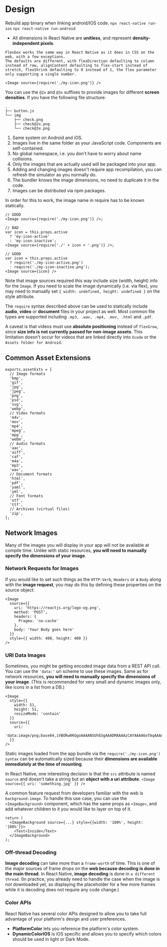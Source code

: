 # Design

Rebuild app binary when linking android/IOS code.
`npx react-native run-ios`
`npx react-native run-android`

- All dimensions in React Native are **unitless**, and represent **density-independent pixels**.

```
Flexbox works the same way in React Native as it does in CSS on the web, with a few exceptions.
The defaults are different, with flexDirection defaulting to column instead of row, alignContent defaulting to flex-start instead of stretch, flexShrink defaulting to 0 instead of 1, the flex parameter only supporting a single number.
```

`<Image source={require('./my-icon.png')} />`

You can use the `@2x` and `@3x` suffixes to provide images for different **screen densities**. 
If you have the following file structure:

```
.
├── button.js
└── img
    ├── check.png
    ├── check@2x.png
    └── check@3x.png
```

1. Same system on Android and iOS.
2. Images live in the same folder as your JavaScript code. Components are self-contained.
3. No global namespace, i.e. you don't have to worry about name collisions.
4. Only the images that are actually used will be packaged into your app.
5. Adding and changing images doesn't require app recompilation, you can refresh the simulator as you normally do.
6. The bundler knows the image dimensions, no need to duplicate it in the code.
7. Images can be distributed via npm packages.

In order for this to work, the image name in require has to be known statically.

```
// GOOD
<Image source={require('./my-icon.png')} />;

// BAD
var icon = this.props.active
  ? 'my-icon-active'
  : 'my-icon-inactive';
<Image source={require('./' + icon + '.png')} />;

// GOOD
var icon = this.props.active
  ? require('./my-icon-active.png')
  : require('./my-icon-inactive.png');
<Image source={icon} />
```

Note that image sources required this way include size (width, height) info for the `Image`.
If you need to scale the image dynamically (i.e. via flex), you may need to manually set `{ width: undefined, height: undefined }` on the style attribute.

The `require` syntax described above can be used to statically include **audio**, **video** or **document** files in your project as well.
Most common file types are supported including `.mp3, .wav, .mp4, .mov, .html` and `.pdf`. 

A caveat is that videos must use **absolute positioning** instead of `flexGrow`, since **size info is not currently passed for non-image assets**.
This limitation doesn't occur for videos that are linked directly into `Xcode` or the `Assets folder for Android`.


## Common Asset Extensions

```
exports.assetExts = [
  // Image formats
  'bmp',
  'gif',
  'jpg',
  'jpeg',
  'png',
  'psd',
  'svg',
  'webp',
  // Video formats
  'm4v',
  'mov',
  'mp4',
  'mpeg',
  'mpg',
  'webm',
  // Audio formats
  'aac',
  'aiff',
  'caf',
  'm4a',
  'mp3',
  'wav',
  // Document formats
  'html',
  'pdf',
  'yaml',
  'yml',
  // Font formats
  'otf',
  'ttf',
  // Archives (virtual files)
  'zip',
];

```

## Network Images
Many of the images you will display in your app will not be available at compile time.
Unlike with static resources, **you will need to manually specify the dimensions of your image**.

### Network Requests for Images

If you would like to set such things as the `HTTP-Verb`, `Headers` or a `Body` along with the **image request**, you may do this by defining these properties on the source object:

```
<Image
  source={{
    uri: 'https://reactjs.org/logo-og.png',
    method: 'POST',
    headers: {
      Pragma: 'no-cache'
    },
    body: 'Your Body goes here'
  }}
  style={{ width: 400, height: 400 }}
/>
```

### URI Data Images

Sometimes, you might be getting encoded image data from a REST API call.
You can use the `'data:'` uri scheme to use these images. Same as for network resources, **you will need to manually specify the dimensions of your image**.
(This is recommended for very small and dynamic images only, like icons in a list from a DB.)

```
<Image
  style={{
    width: 51,
    height: 51,
    resizeMode: 'contain'
  }}
  source={{
    uri:
      'data:image/png;base64,iVBORw0KGgoAAAANSUhEUgAAADMAAAAzCAYAAAA6oTAqAAAAEXRFWHRTb2Z0d2FyZQBwbmdjcnVzaEB1SfMAAABQSURBVGje7dSxCQBACARB+2/ab8BEeQNhFi6WSYzYLYudDQYGBgYGBgYGBgYGBgYGBgZmcvDqYGBgmhivGQYGBgYGBgYGBgYGBgYGBgbmQw+P/eMrC5UTVAAAAABJRU5ErkJggg=='
  }}
/>
```

Static images loaded from the app bundle via the `require('./my-icon.png') syntax` can be automatically sized because their **dimensions are available immediately at the time of mounting**.

In React Native, one interesting decision is that the `src` attribute is named `source` and doesn't take a string but an **object with a uri attribute**.
`<Image source={{ uri: 'something.jpg' }} />`

A common feature request from developers familiar with the web is `background-image`.
To handle this use case, you can use the `<ImageBackground>` component, which has the same props as `<Image>`, and add whatever children to it you would like to layer on top of it.

```
return (
  <ImageBackground source={...} style={{width: '100%', height: '100%'}}>
    <Text>Inside</Text>
  </ImageBackground>
);
```

### Off-thread Decoding

**Image decoding** can take more than a `frame-worth` of time.
This is one of the major sources of frame drops on the **web because decoding is done in the main thread**.
In React Native, **image decoding** is done in `a different thread`.
(In practice, you already need to handle the case when the image is not downloaded yet, so displaying the placeholder for a few more frames while it is decoding does not require any code change.)

### Color APIs

React Native has several color APIs designed to allow you to take full advantage of your platform's design and user preferences.

- **PlatformColor** lets you reference the platform's color system.
- **DynamicColorIOS** is iOS specific and allows you to specify which colors should be used in light or Dark Mode.
